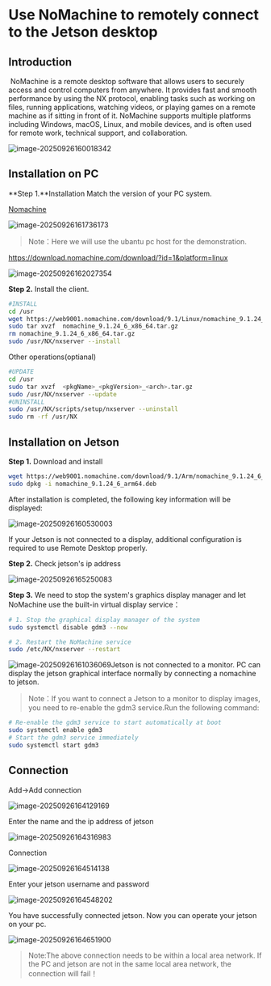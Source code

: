 # Use NoMachine to remotely connect to the Jetson desktop

## Introduction

​	NoMachine is a remote desktop software that allows users to securely access and control computers from anywhere. It provides fast and smooth performance by using the NX protocol, enabling tasks such as working on files, running applications, watching videos, or playing games on a remote machine as if sitting in front of it. NoMachine supports multiple platforms including Windows, macOS, Linux, and mobile devices, and is often used for remote work, technical support, and collaboration.

![image-20250926160018342](/home/zibochen/data/wiki/reComputer-Jetson-for-Beginners/3-Basic-Tools-and-Getting-Started/3.10-Nomachine/images/image-20250926160018342.png)



## Installation on PC

**Step 1.**Installation Match the version of your PC system.

[Nomachine](https://www.nomachine.com/)

![image-20250926161736173](/home/zibochen/data/wiki/reComputer-Jetson-for-Beginners/3-Basic-Tools-and-Getting-Started/3.10-Nomachine/images/image-20250926161736173.png)

> Note：Here we will use the ubantu pc host for the demonstration.

https://download.nomachine.com/download/?id=1&platform=linux

![image-20250926162027354](/home/zibochen/data/wiki/reComputer-Jetson-for-Beginners/3-Basic-Tools-and-Getting-Started/3.10-Nomachine/images/image-20250926162027354.png)

**Step 2.** Install the client.

```bash
#INSTALL
cd /usr 
wget https://web9001.nomachine.com/download/9.1/Linux/nomachine_9.1.24_6_x86_64.tar.gz
sudo tar xvzf  nomachine_9.1.24_6_x86_64.tar.gz
rm nomachine_9.1.24_6_x86_64.tar.gz
sudo /usr/NX/nxserver --install

```

Other operations(optianal)

```bash
#UPDATE
cd /usr
sudo tar xvzf  <pkgName>_<pkgVersion>_<arch>.tar.gz 
sudo /usr/NX/nxserver --update
#UNINSTALL
sudo /usr/NX/scripts/setup/nxserver --uninstall 
sudo rm -rf /usr/NX
```

## Installation on Jetson

**Step 1.** Download and install

```bash
wget https://web9001.nomachine.com/download/9.1/Arm/nomachine_9.1.24_6_arm64.deb
sudo dpkg -i nomachine_9.1.24_6_arm64.deb
```

After installation is completed, the following key information will be displayed:

![image-20250926160530003](/home/zibochen/data/wiki/reComputer-Jetson-for-Beginners/3-Basic-Tools-and-Getting-Started/3.10-Nomachine/images/image-20250926160530003.png)

If your Jetson is not connected to a display, additional configuration is required to use Remote Desktop properly.

**Step 2.** Check jetson's ip address 

![image-20250926165250083](/home/zibochen/data/wiki/reComputer-Jetson-for-Beginners/3-Basic-Tools-and-Getting-Started/3.10-Nomachine/images/image-20250926165250083.png)

**Step 3.** We need to stop the system's graphics display manager and let NoMachine use the built-in virtual display service：

```bash
# 1. Stop the graphical display manager of the system
sudo systemctl disable gdm3 --now

# 2. Restart the NoMachine service
sudo /etc/NX/nxserver --restart
```

![image-20250926161036069](/home/zibochen/data/wiki/reComputer-Jetson-for-Beginners/3-Basic-Tools-and-Getting-Started/3.10-Nomachine/images/image-20250926161036069.png)Jetson is not connected to a monitor. PC can display the jetson graphical interface normally by connecting a nomachine to jetson.



> Note：If you want to connect a Jetson to a monitor to display images, you need to re-enable the gdm3 service.Run the following command:

```bash
# Re-enable the gdm3 service to start automatically at boot
sudo systemctl enable gdm3
# Start the gdm3 service immediately
sudo systemctl start gdm3
```

## Connection

Add->Add connection 

![image-20250926164129169](/home/zibochen/data/wiki/reComputer-Jetson-for-Beginners/3-Basic-Tools-and-Getting-Started/3.10-Nomachine/images/image-20250926164129169.png)

Enter the name and the ip address of jetson

![image-20250926164316983](/home/zibochen/data/wiki/reComputer-Jetson-for-Beginners/3-Basic-Tools-and-Getting-Started/3.10-Nomachine/images/image-20250926164316983.png)

Connection

![image-20250926164514138](/home/zibochen/data/wiki/reComputer-Jetson-for-Beginners/3-Basic-Tools-and-Getting-Started/3.10-Nomachine/images/image-20250926164514138.png)

Enter your jetson username and password

![image-20250926164548202](/home/zibochen/data/wiki/reComputer-Jetson-for-Beginners/3-Basic-Tools-and-Getting-Started/3.10-Nomachine/images/image-20250926164548202.png)

You have successfully connected jetson. Now you can operate your jetson on your pc.

![image-20250926164651900](/home/zibochen/data/wiki/reComputer-Jetson-for-Beginners/3-Basic-Tools-and-Getting-Started/3.10-Nomachine/images/image-20250926164651900.png)

> Note:The above connection needs to be within a local area network. If the PC and jetson are not in the same local area network, the connection will fail！

